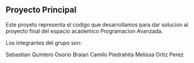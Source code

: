 ## Proyecto Principal

Este proyeto representa el codigo que desarrollamos para dar solucion al
proyecto final del espacio academico Programacion Avanzada.

Los integrantes del grupo son:

Sebastian Quintero Osorio 
Braian Camilo Piedrahita 
Melissa Ortiz Perez